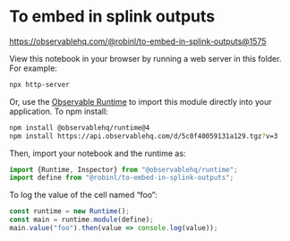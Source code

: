 # To embed in splink outputs

https://observablehq.com/@robinl/to-embed-in-splink-outputs@1575

View this notebook in your browser by running a web server in this folder. For
example:

~~~sh
npx http-server
~~~

Or, use the [Observable Runtime](https://github.com/observablehq/runtime) to
import this module directly into your application. To npm install:

~~~sh
npm install @observablehq/runtime@4
npm install https://api.observablehq.com/d/5c0f40059131a129.tgz?v=3
~~~

Then, import your notebook and the runtime as:

~~~js
import {Runtime, Inspector} from "@observablehq/runtime";
import define from "@robinl/to-embed-in-splink-outputs";
~~~

To log the value of the cell named “foo”:

~~~js
const runtime = new Runtime();
const main = runtime.module(define);
main.value("foo").then(value => console.log(value));
~~~
